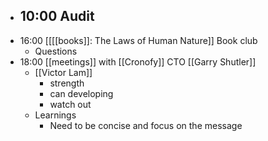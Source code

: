 - 10:00 Audit
    - 
- 16:00 [[[[books]]: The Laws of Human Nature]] Book club
    - Questions
- 18:00 [[meetings]] with [[Cronofy]] CTO [[Garry Shutler]]
    - [[Victor Lam]] 
        - strength
        - can developing
        - watch out
    - Learnings
        - Need to be concise and focus on the message
